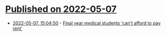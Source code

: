 # [Published on 2022-05-07](index.md)

* [2022-05-07, 15:04:50](https://news.ycombinator.com/item?id=31295086) - [Final year medical students 'can't afford to pay rent'](https://www.bbc.co.uk/news/uk-england-61302377)
